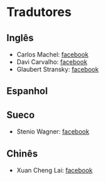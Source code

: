 # Tradutores

## Inglês

- Carlos Machel: [facebook](https://www.facebook.com/ctmachel)
- Davi Carvalho: [facebook](https://www.facebook.com/davicfg)
- Glaubert Stransky: [facebook](https://www.facebook.com/glaubertstransky)

## Espanhol

## Sueco

- Stenio Wagner: [facebook](https://www.facebook.com/steniowagner)

## Chinês

- Xuan Cheng Lai: [facebook](https://www.facebook.com/lai32290)
